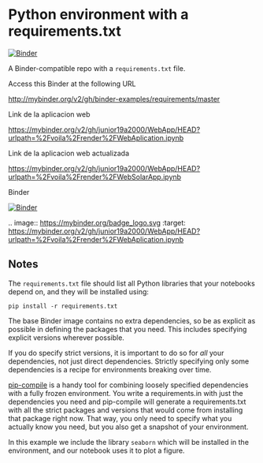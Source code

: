 # Python environment with a requirements.txt

[![Binder](http://mybinder.org/badge_logo.svg)](http://mybinder.org/v2/gh/binder-examples/requirements/master)

A Binder-compatible repo with a `requirements.txt` file.

Access this Binder at the following URL

http://mybinder.org/v2/gh/binder-examples/requirements/master

Link de la aplicacion web

https://mybinder.org/v2/gh/junior19a2000/WebApp/HEAD?urlpath=%2Fvoila%2Frender%2FWebAplication.ipynb

Link de la aplicacion web actualizada

https://mybinder.org/v2/gh/junior19a2000/WebApp/HEAD?urlpath=%2Fvoila%2Frender%2FWebSolarApp.ipynb

Binder

[![Binder](https://mybinder.org/badge_logo.svg)](https://mybinder.org/v2/gh/junior19a2000/WebApp/HEAD?urlpath=%2Fvoila%2Frender%2FWebAplication.ipynb)

.. image:: https://mybinder.org/badge_logo.svg
 :target: https://mybinder.org/v2/gh/junior19a2000/WebApp/HEAD?urlpath=%2Fvoila%2Frender%2FWebAplication.ipynb
 
## Notes
The `requirements.txt` file should list all Python libraries that your notebooks
depend on, and they will be installed using:

```
pip install -r requirements.txt
```

The base Binder image contains no extra dependencies, so be as
explicit as possible in defining the packages that you need. This includes
specifying explicit versions wherever possible.

If you do specify strict versions, it is important to do so for *all*
your dependencies, not just direct dependencies.
Strictly specifying only some dependencies is a recipe for environments
breaking over time.

[pip-compile](https://github.com/jazzband/pip-tools/) is a handy
tool for combining loosely specified dependencies with a fully frozen environment.
You write a requirements.in with just the dependencies you need
and pip-compile will generate a requirements.txt with all the strict packages and versions that would come from installing that package right now.
That way, you only need to specify what you actually know you need,
but you also get a snapshot of your environment.

In this example we include the library `seaborn` which will be installed in
the environment, and our notebook uses it to plot a figure.
